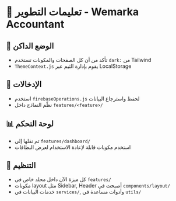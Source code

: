 # 🧠 تعليمات التطوير - Wemarka Accountant

## 🎨 الوضع الداكن
- تأكد من أن كل الصفحات والمكونات تستخدم `dark:` من Tailwind
- `ThemeContext.js` يقوم بإدارة الثيم عبر LocalStorage

## 🧾 الإدخالات
- استخدم `firebaseOperations.js` لحفظ واسترجاع البيانات
- نظّم النماذج داخل `features/<feature>/`

## 📊 لوحة التحكم
- تم نقلها إلى `features/dashboard/`
- استخدم مكونات قابلة لإعادة الاستخدام لعرض البطاقات

## 📁 التنظيم
- كل ميزة الآن داخل مجلد خاص في `features/`
- مكونات layout مثل Sidebar, Header أصبحت في `components/layout/`
- خدمات البيانات في `services/`, وأدوات مساعدة في `utils/`

